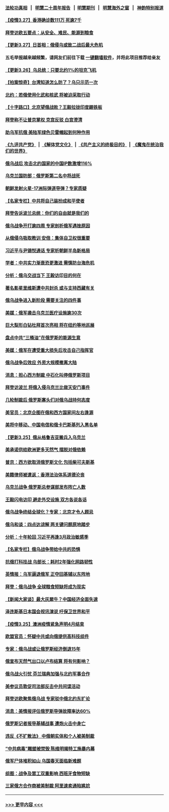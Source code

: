 #### [法轮功真相](https://github.com/gfw-breaker/truth/blob/master/README.md?t=0) &nbsp;&nbsp;|&nbsp;&nbsp; [明慧二十周年报告](https://github.com/gfw-breaker/mh-reports/blob/master/README.md?t=0) &nbsp;&nbsp;|&nbsp;&nbsp;[明慧期刊](https://github.com/gfw-breaker/mh-qikan) &nbsp;&nbsp;|&nbsp;&nbsp; [明慧海外之窗](https://github.com/gfw-breaker/mh-news/blob/master/README.md?t=0) &nbsp;&nbsp;|&nbsp;&nbsp; [神韵特别报道](https://github.com/gfw-breaker/mh-news/blob/master/shenyun.md?t=0)
#### [【疫情3.27】香港确诊数111万 死逾7千](../pages/nsc418/n13675192.md?t=03272351) 
#### [拜登访欧五要点：从安全、难民、能源到粮食](../pages/nsc418/n13676260.md?t=03272351) 
#### [【更新3.27】日首相：俄侵乌或致二战后最大危机](../pages/nsc418/n13675233.md?t=03272351) 
#### 五毛举报越来越频繁，请网友们前往下载 [一键翻墙软件](https://github.com/gfw-breaker/ssr-accounts)，并将此项目推荐给亲友
#### [【更新3.26】乌总统：只要北约1%的坦克飞机](../pages/nsc418/n13674639.md?t=03272351) 
#### [【拍案惊奇】台湾知道怎么防了？乌只示范一次](../pages/nsc418/n13674505.md?t=03272351) 
#### [北约：若俄使用化武和核武 将被迫采取行动](../pages/nsc418/n13675281.md?t=03272351) 
#### [【十字路口】北京望俄战败？王毅拉拢印度踢铁板](../pages/nsc418/n13674654.md?t=03272351) 
#### [拜登称不让普京掌权 克宫反驳 白宫澄清](../pages/nsc418/n13675186.md?t=03272351) 
#### [助乌军抗俄 美陆军绿色贝雷帽起到何种作用](../pages/nsc418/n13675173.md?t=03272351) 
#### [《九评共产党》](https://github.com/begood0513/9ping.md/blob/master/README.md) &nbsp;|&nbsp; [《解体党文化》](../../../../jtdwh.md/blob/master/README.md)  &nbsp;|&nbsp; [《共产主义的终极目的》](../../../../gczydzjmd.md/blob/master/README.md) &nbsp;|&nbsp; [《魔鬼在统治我们的世界》](../../../../mgztzwmdsj.md/blob/master/README.md) 
#### [俄乌战后 攻击北约国家的中国IP数激增116%](../pages/nsc418/n13675164.md?t=03272351) 
#### [乌克兰国防部：俄罗斯第二名中将战死](../pages/nsc418/n13675039.md?t=03272351) 
#### [朝鲜发射火星-17洲际弹道导弹？专家质疑](../pages/nsc418/n13674801.md?t=03272351) 
#### [【名家专栏】中共将自己装扮成和平使者](../pages/nsc418/n13674703.md?t=03272351) 
#### [拜登告诉波兰总统：你们的自由就是我们的](../pages/nsc418/n13674872.md?t=03272351) 
#### [俄乌战争开打逾四周 专家剖析俄军遇挫原因](../pages/nsc418/n13672406.md?t=03272351) 
#### [从俄侵乌吸取教训 安倍：集体自卫权很重要](../pages/nsc418/n13674622.md?t=03272351) 
#### [习近平与尹锡悦通话 专家析朝鲜半岛新格局](../pages/nsc418/n13674385.md?t=03272351) 
#### [学者：中共实力渐衰恐更激进 需慎防台海危机](../pages/nsc418/n13674272.md?t=03272351) 
#### [分析：俄乌交战当下 王毅访印目的何在](../pages/nsc418/n13673927.md?t=03272351) 
#### [著名影星里维斯遭中共封杀 或与支持西藏有关](../pages/nsc418/n13673789.md?t=03272351) 
#### [俄乌战争进入新阶段 需要关注的四件事](../pages/nsc418/n13673379.md?t=03272351) 
#### [美媒：俄军袭击乌克兰医疗设施逾30次](../pages/nsc418/n13673915.md?t=03272351) 
#### [巨大梨形白钻杜拜首次亮相 将在纽约等地巡展](../pages/nsc418/n13673724.md?t=03272351) 
#### [盘点中共“三桶油”在俄罗斯的能源生意](../pages/nsc418/n13673432.md?t=03272351) 
#### [美媒：俄军在遭受重大损失后攻击自己指挥官](../pages/nsc418/n13673615.md?t=03272351) 
#### [俄乌战争后效应 外资大规模撤离大陆](../pages/nsc418/n13673050.md?t=03272351) 
#### [消息：担心西方制裁 中石化叫停俄罗斯项目](../pages/nsc418/n13673505.md?t=03272351) 
#### [拜登访波兰 将俄入侵乌克兰比做天安门事件](../pages/nsc418/n13673419.md?t=03272351) 
#### [几轮制裁后 俄罗斯寡头们对俄乌战持何态度](../pages/nsc418/n13673266.md?t=03272351) 
#### [美官员：北京企图在俄和西方国家间左右逢源](../pages/nsc418/n13673347.md?t=03272351) 
#### [美将中移动、中国电信和俄卡巴斯基列入黑名单](../pages/nsc418/n13673306.md?t=03272351) 
#### [【更新3.25】俄从格鲁吉亚搬兵入乌克兰](../pages/nsc418/n13672763.md?t=03272351) 
#### [美承诺供给欧洲更多天然气 摆脱对俄依赖](../pages/nsc418/n13673238.md?t=03272351) 
#### [普京：西方欲取消俄罗斯文化 包括柴可夫斯基](../pages/nsc418/n13673222.md?t=03272351) 
#### [美籍律师被遣返：香港法治体系道德沦丧](../pages/nsc418/n13673175.md?t=03272351) 
#### [乌克兰战争 俄罗斯总参谋部发布阵亡人数](../pages/nsc418/n13673131.md?t=03272351) 
#### [王毅闪电访印 避走外交设施 双方各说各话](../pages/nsc418/n13673111.md?t=03272351) 
#### [俄乌战争终结全球化？专家：北京才令人顾忌](../pages/nsc418/n13673000.md?t=03272351) 
#### [俄乌和谈：四点达谅解 两关键问题原地踏步](../pages/nsc418/n13672677.md?t=03272351) 
#### [分析：十年轮回 习近平再逢3月政治敏感季](../pages/nsc418/n13671668.md?t=03272351) 
#### [【名家专栏】俄乌战争带给中共的恐惧](../pages/nsc418/n13672651.md?t=03272351) 
#### [抗俄打科技战 乌部长：耗时2年强化网路韧性](../pages/nsc418/n13672655.md?t=03272351) 
#### [英情报：乌军逼退俄军 正夺回基辅以东阵地](../pages/nsc418/n13672646.md?t=03272351) 
#### [拜登：俄乌战争 全球粮食短缺将成为现实](../pages/nsc418/n13672767.md?t=03272351) 
#### [【新闻大家谈】最大灰犀牛？中国经济全面失速](../pages/nsc418/n13672200.md?t=03272351) 
#### [泽连斯基日本国会视讯演说 吁保卫世界和平](../pages/nsc418/n13672481.md?t=03272351) 
#### [【疫情3.25】澳洲疫情紧急声明4月结束](../pages/nsc418/n13671990.md?t=03272351) 
#### [欧盟官员：怀疑中共或向俄提供高科技组件](../pages/nsc418/n13672270.md?t=03272351) 
#### [专家：俄乌战或让俄罗斯经济倒退15年](../pages/nsc418/n13671900.md?t=03272351) 
#### [俄宣布天然气出口以卢布结算 将有何影响？](../pages/nsc418/n13671664.md?t=03272351) 
#### [俄乌战火引忧 芬兰瑞典加强与北约军事合作](../pages/nsc418/n13671699.md?t=03272351) 
#### [美参议员敦促司法部反击中共间谍活动](../pages/nsc418/n13671601.md?t=03272351) 
#### [拜登访欧聚焦俄乌战 专家驳中俄北约东扩论](../pages/nsc418/n13670665.md?t=03272351) 
#### [消息：美情报评估俄罗斯导弹故障率达60%](../pages/nsc418/n13671253.md?t=03272351) 
#### [俄罗斯记者报导基辅战事 遭炮火击中身亡](../pages/nsc418/n13671146.md?t=03272351) 
#### [违反《不扩散法》 中俄朝实体和个人被美制裁](../pages/nsc418/n13671005.md?t=03272351) 
#### [“中共病毒”雕塑被焚毁 陈维明揭特工施暴内幕](../pages/nsc418/n13666744.md?t=03272351) 
#### [俄军尸体堆积如山 乌国春天面临新难题](../pages/nsc418/n13670731.md?t=03272351) 
#### [组图：战争及罢工双重影响 西班牙食物短缺](../pages/nsc418/n13669818.md?t=03272351) 
#### [三家俄方合作商被美制裁 阿里速卖通陷尴尬](../pages/nsc418/n13670755.md?t=03272351) 

----
#### [ >>> 更早内容 <<< ](../indexes/nsc418-earlier.md)
